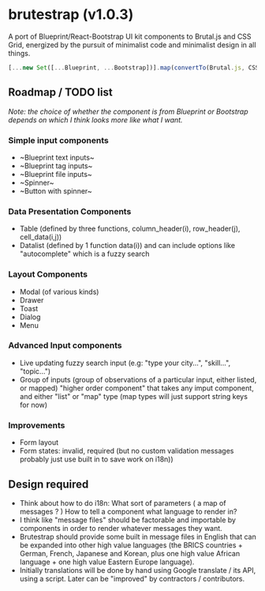 # brutestrap (v1.0.3)

A port of Blueprint/React-Bootstrap UI kit components to Brutal.js and CSS Grid, energized by the pursuit of minimalist code and minimalist design in all things.

```JavaScript
[...new Set([...Blueprint, ...Bootstrap])].map(convertTo(Brutal.js, CSSGrid)).filter(minimalistCode)
```

## Roadmap / TODO list

*Note: the choice of whether the component is from Blueprint or Bootstrap depends on which I think looks more like what I want.*

### Simple input components
- ~Blueprint text inputs~
- ~Blueprint tag inputs~
- ~Blueprint file inputs~
- ~Spinner~
- ~Button with spinner~

### Data Presentation Components
- Table (defined by three functions, column_header(i), row_header(j), cell_data(i,j))
- Datalist (defined by 1 function data(i)) and can include options like "autocomplete" which is a fuzzy search

### Layout Components
- Modal (of various kinds)
- Drawer
- Toast
- Dialog
- Menu

### Advanced Input components
- Live updating fuzzy search input (e.g: "type your city...", "skill...", "topic...")
- Group of inputs (group of observations of a particular input, either listed, or mapped) "higher order component" that takes any imput component, and either "list" or "map" type (map types will just support string keys for now)

### Improvements
- Form layout
- Form states: invalid, required (but no custom validation messages probably just use built in to save work on i18n))

## Design required

- Think about how to do i18n: What sort of parameters ( a map of messages ? ) How to tell a component what language to render in? 
- I think like "message files" should be factorable and importable by components in order to render whatever messages they want.
- Brutestrap should provide some built in message files in English that can be expanded into other high value languages (the BRICS countries + German, French, Japanese and Korean, plus one high value African language + one high value Eastern Europe language).
- Initially translations will be done by hand using Google translate / its API, using a script. Later can be "improved" by contractors / contributors. 


